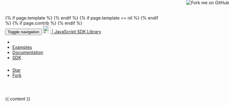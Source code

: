 <!DOCTYPE html>
<html lang="en">
<head>
  <!-- Global site tag (gtag.js) - Google Analytics -->
  <script async src="https://www.googletagmanager.com/gtag/js?id=UA-58453303-6"></script>
  <script>
    window.dataLayer = window.dataLayer || [];
    function gtag(){dataLayer.push(arguments);}
    gtag('js', new Date());
  
    gtag('config', 'UA-58453303-6');
  </script>

  <base href="{{ site.baseurl }}/"></base>
  <meta charset="utf-8">
  <meta http-equiv="X-UA-Compatible" content="IE=edge">
  <meta name="viewport" content="width=device-width, initial-scale=1">
  <title>JavaScript Powered Forms and Form.io SDK</title>
  {% if page.template %}
    <link href="{{ site.baseurl }}/bower_components/bootswatch/{{ page.template }}/bootstrap.min.css" rel="stylesheet">
  {% endif %}
  {% if page.template == nil %}
    <link href="{{ site.baseurl }}/bower_components/bootstrap/dist/css/bootstrap.min.css" rel="stylesheet">
  {% endif %}
  <link href="https://unpkg.com/bootstrap-vertical-tabs@1.2.2/bootstrap.vertical-tabs.min.css" rel="stylesheet">
  <link href="{{ site.baseurl }}/dist/formio.full.min.css" rel="stylesheet">
  <!-- HTML5 shim and Respond.js for IE8 support of HTML5 elements and media queries -->
  <!-- WARNING: Respond.js doesn't work if you view the page via file:// -->
  <!--[if lt IE 9]>
  <script src="https://oss.maxcdn.com/html5shiv/3.7.3/html5shiv.min.js"></script>
  <script src="https://oss.maxcdn.com/respond/1.4.2/respond.min.js"></script>
  <![endif]-->
  <script src="{{ site.baseurl }}/dist/formio.full.js"></script>
  {% if page.contrib %}
    <script src="{{ site.baseurl }}/dist/formio.contrib.js"></script>
  {% endif %}
</head>
<body>
<a href="https://github.com/formio/formio.js"><img style="position: absolute; top: 0; right: 0; border: 0;z-index:3000;" src="https://camo.githubusercontent.com/e7bbb0521b397edbd5fe43e7f760759336b5e05f/68747470733a2f2f73332e616d617a6f6e6177732e636f6d2f6769746875622f726962626f6e732f666f726b6d655f72696768745f677265656e5f3030373230302e706e67" alt="Fork me on GitHub" data-canonical-src="https://s3.amazonaws.com/github/ribbons/forkme_right_green_007200.png"></a>
<nav class="navbar navbar-default navbar-fixed-top">
  <div class="container">
    <div class="navbar-header">
      <button type="button" class="navbar-toggle collapsed" data-toggle="collapse" data-target="#navbar" aria-expanded="false" aria-controls="navbar">
        <span class="sr-only">Toggle navigation</span>
        <span class="icon-bar"></span>
        <span class="icon-bar"></span>
        <span class="icon-bar"></span>
      </button>
      <a class="navbar-brand" href="https://form.io">
        <img height="25px;" style="display: inline;" alt="Form.io" src="https://help.form.io/assets/formio-logo.png"> | JavaScript SDK Library
      </a>
    </div>
    <div id="navbar" class="collapse navbar-collapse">
      <ul class="nav navbar-nav">
        <li {% if page.section == 'home' %}class="active"{% endif %}><a href="{{ site.baseurl }}"><span class="glyphicon glyphicon-home"></span></a></li>
        <li {% if page.section == 'examples' %}class="active"{% endif %}><a href="app/examples"><span class="glyphicon glyphicon-check"></span> Examples</a></li>
        <li><a target="_blank" href="https://github.com/formio/formio.js/wiki"><span class="glyphicon glyphicon-book"></span> Documentation</a></li>
        <li {% if page.section == 'sdk'%}class="active"{% endif %}><a href="app/sdk"><span class="glyphicon glyphicon-list-alt"></span> SDK</a></li>
      </ul>
      <ul class="nav navbar-nav navbar-right" style="padding-top: 10px">
        <li><a class="github-button navbar-link" href="https://github.com/formio/formio.js" data-size="large" data-show-count="true" aria-label="Star formio/formio.js on GitHub">Star</a></li>
        <li><a class="github-button navbar-link" href="https://github.com/formio/formio.js/fork" data-size="large" data-show-count="true" aria-label="Fork formio/formio.js on GitHub">Fork</a></li>
      </ul>
    </div><!--/.nav-collapse -->
  </div>
</nav>
<div class="container" style="margin-top: 60px;">
  {{ content }}
</div>
<script async defer src="https://buttons.github.io/buttons.js"></script>
</body>
</html>
